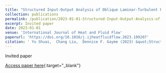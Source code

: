 ```yaml
---
title: "Structured Input-Output Analysis of Oblique Laminar-Turbulent Patterns in plane Couette-Poiseuille Flow"
collection: publications
permalink: /publication/2023-01-01-Structured-Input-Output-Analysis-of-Oblique-Laminar-Turbulent-Patterns-in-plane-Couette-Poiseuille-Flow
excerpt: Invited paper
date: 2023-01-01
venue: 'International Journal of Heat and Fluid Flow'
paperurl: 'https://doi.org/10.1016/j.ijheatfluidflow.2023.109207'
citation: ' Yu Shuai,  Chang Liu,  Dennice F. Gayme (2023) &quot;Structured Input-Output Analysis of Oblique Laminar-Turbulent Patterns in plane Couette-Poiseuille Flow.&quot; <i>International Journal of Heat and Fluid Flow</i>. 103, 109207.'
---
```

Invited paper

[Access paper here](https://doi.org/10.1016/j.ijheatfluidflow.2023.109207){:target="_blank"}
